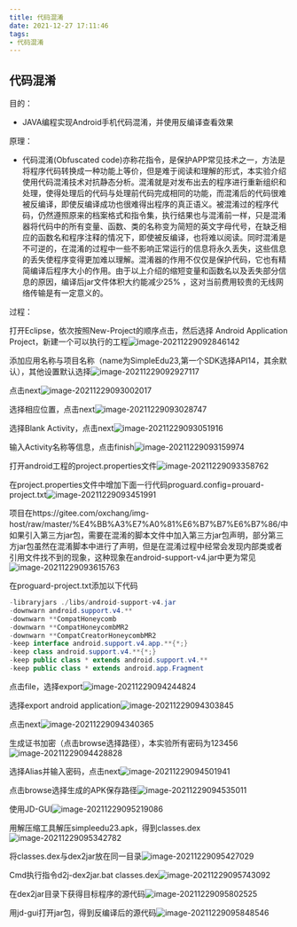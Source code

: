 ```yaml
---
title: 代码混淆
date: 2021-12-27 17:11:46
tags: 
- 代码混淆
---
```


## 代码混淆

目的：
* JAVA编程实现Android手机代码混淆，并使用反编译查看效果

原理：
* 代码混淆(Obfuscated code)亦称花指令，是保护APP常见技术之一，方法是将程序代码转换成一种功能上等价，但是难于阅读和理解的形式，本实验介绍使用代码混淆技术对抗静态分析。混淆就是对发布出去的程序进行重新组织和处理，使得处理后的代码与处理前代码完成相同的功能，而混淆后的代码很难被反编译，即使反编译成功也很难得出程序的真正语义。被混淆过的程序代码，仍然遵照原来的档案格式和指令集，执行结果也与混淆前一样，只是混淆器将代码中的所有变量、函数、类的名称变为简短的英文字母代号，在缺乏相应的函数名和程序注释的情况下，即使被反编译，也将难以阅读。同时混淆是不可逆的，在混淆的过程中一些不影响正常运行的信息将永久丢失，这些信息的丢失使程序变得更加难以理解。混淆器的作用不仅仅是保护代码，它也有精简编译后程序大小的作用。由于以上介绍的缩短变量和函数名以及丢失部分信息的原因，编译后jar文件体积大约能减少25% ，这对当前费用较贵的无线网络传输是有一定意义的。

过程：

打开Eclipse，依次按照New-Project的顺序点击，然后选择 Android Application Project，新建一个可以执行的工程![image-20211229092846142](https://gitee.com/oxchang/img-host/raw/master/%E4%BB%A3%E7%A0%81%E6%B7%B7%E6%B7%86//image-20211229092846142.png)

添加应用名称与项目名称（name为SimpleEdu23,第一个SDK选择API14，其余默认），其他设置默认选择![image-20211229092927117](https://gitee.com/oxchang/img-host/raw/master/%E4%BB%A3%E7%A0%81%E6%B7%B7%E6%B7%86//image-20211229092927117.png)

点击next![image-20211229093002017](https://gitee.com/oxchang/img-host/raw/master/%E4%BB%A3%E7%A0%81%E6%B7%B7%E6%B7%86//image-20211229093002017.png)

选择相应位置，点击next![image-20211229093028747](https://gitee.com/oxchang/img-host/raw/master/%E4%BB%A3%E7%A0%81%E6%B7%B7%E6%B7%86//image-20211229093028747.png)

选择Blank Activity，点击next![image-20211229093051916](https://gitee.com/oxchang/img-host/raw/master/%E4%BB%A3%E7%A0%81%E6%B7%B7%E6%B7%86//image-20211229093051916.png)

输入Activity名称等信息，点击finish![image-20211229093159974](https://gitee.com/oxchang/img-host/raw/master/%E4%BB%A3%E7%A0%81%E6%B7%B7%E6%B7%86//image-20211229093159974.png)

打开android工程的project.properties文件![image-20211229093358762](https://gitee.com/oxchang/img-host/raw/master/%E4%BB%A3%E7%A0%81%E6%B7%B7%E6%B7%86//image-20211229093358762.png)

在project.properties文件中增加下面一行代码proguard.config=prouard-project.txt![image-20211229093451991](https://gitee.com/oxchang/img-host/raw/master/%E4%BB%A3%E7%A0%81%E6%B7%B7%E6%B7%86//image-20211229093451991.png)

项目在https://gitee.com/oxchang/img-host/raw/master/%E4%BB%A3%E7%A0%81%E6%B7%B7%E6%B7%86/中如果引入第三方jar包，需要在混淆的脚本文件中加入第三方jar包声明，部分第三方jar包虽然在混淆脚本中进行了声明，但是在混淆过程中经常会发现内部类或者引用文件找不到的现象，这种现象在android-support-v4.jar中更为常见![image-20211229093615763](https://gitee.com/oxchang/img-host/raw/master/%E4%BB%A3%E7%A0%81%E6%B7%B7%E6%B7%86//image-20211229093615763.png)

在proguard-project.txt添加以下代码

```java
-libraryjars ./libs/android-support-v4.jar
-downwarn android.support.v4.**
-downwarn **CompatHoneycomb
-downwarn **CompatHoneycombMR2
-downwarn **CompatCreatorHoneycombMR2
-keep interface android.support.v4.app.**{*;}
-keep class android.support.v4.**{*;}
-keep public class * extends android.support.v4.**
-keep public class * extends android.app.Fragment
```

点击file，选择export![image-20211229094244824](https://gitee.com/oxchang/img-host/raw/master/%E4%BB%A3%E7%A0%81%E6%B7%B7%E6%B7%86//image-20211229094244824.png)

选择export android application![image-20211229094303845](https://gitee.com/oxchang/img-host/raw/master/%E4%BB%A3%E7%A0%81%E6%B7%B7%E6%B7%86//image-20211229094303845.png)

点击next![image-20211229094340365](https://gitee.com/oxchang/img-host/raw/master/%E4%BB%A3%E7%A0%81%E6%B7%B7%E6%B7%86//image-20211229094340365.png)

生成证书加密（点击browse选择路径），本实验所有密码为123456![image-20211229094428828](https://gitee.com/oxchang/img-host/raw/master/%E4%BB%A3%E7%A0%81%E6%B7%B7%E6%B7%86//image-20211229094428828.png)

选择Alias并输入密码，点击next![image-20211229094501941](https://gitee.com/oxchang/img-host/raw/master/%E4%BB%A3%E7%A0%81%E6%B7%B7%E6%B7%86//image-20211229094501941.png)

点击browse选择生成的APK保存路径![image-20211229094535011](https://gitee.com/oxchang/img-host/raw/master/%E4%BB%A3%E7%A0%81%E6%B7%B7%E6%B7%86//image-20211229094535011.png)

使用JD-GUI![image-20211229095219086](https://gitee.com/oxchang/img-host/raw/master/%E4%BB%A3%E7%A0%81%E6%B7%B7%E6%B7%86//image-20211229095219086.png)

用解压缩工具解压simpleedu23.apk，得到classes.dex![image-20211229095342782](https://gitee.com/oxchang/img-host/raw/master/%E4%BB%A3%E7%A0%81%E6%B7%B7%E6%B7%86//image-20211229095342782.png)

将classes.dex与dex2jar放在同一目录![image-20211229095427029](https://gitee.com/oxchang/img-host/raw/master/%E4%BB%A3%E7%A0%81%E6%B7%B7%E6%B7%86//image-20211229095427029.png)

Cmd执行指令d2j-dex2jar.bat classes.dex![image-20211229095743092](https://gitee.com/oxchang/img-host/raw/master/%E4%BB%A3%E7%A0%81%E6%B7%B7%E6%B7%86//image-20211229095743092.png)

在dex2jar目录下获得目标程序的源代码![image-20211229095802525](https://gitee.com/oxchang/img-host/raw/master/%E4%BB%A3%E7%A0%81%E6%B7%B7%E6%B7%86//image-20211229095802525.png)

用jd-gui打开jar包，得到反编译后的源代码![image-20211229095848546](https://gitee.com/oxchang/img-host/raw/master/%E4%BB%A3%E7%A0%81%E6%B7%B7%E6%B7%86//image-20211229095848546.png)


